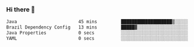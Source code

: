 ### Hi there 👋

<!--START_SECTION:waka-->

```txt
Java                       45 mins         ███████████████████▒░░░░░   77.23 %
Brazil Dependency Config   13 mins         █████▓░░░░░░░░░░░░░░░░░░░   22.44 %
Java Properties            0 secs          ░░░░░░░░░░░░░░░░░░░░░░░░░   00.17 %
YAML                       0 secs          ░░░░░░░░░░░░░░░░░░░░░░░░░   00.16 %
```

<!--END_SECTION:waka-->

<!--
**jerry-shao/jerry-shao** is a ✨ _special_ ✨ repository because its `README.md` (this file) appears on your GitHub profile.

Here are some ideas to get you started:

- 🔭 I’m currently working on ...
- 🌱 I’m currently learning ...
- 👯 I’m looking to collaborate on ...
- 🤔 I’m looking for help with ...
- 💬 Ask me about ...
- 📫 How to reach me: ...
- 😄 Pronouns: ...
- ⚡ Fun fact: ...
-->

